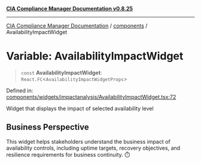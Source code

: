 [**CIA Compliance Manager Documentation v0.8.25**](../../README.md)

***

[CIA Compliance Manager Documentation](../../modules.md) / [components](../README.md) / AvailabilityImpactWidget

# Variable: AvailabilityImpactWidget

> `const` **AvailabilityImpactWidget**: `React.FC`\<`AvailabilityImpactWidgetProps`\>

Defined in: [components/widgets/impactanalysis/AvailabilityImpactWidget.tsx:72](https://github.com/Hack23/cia-compliance-manager/blob/b7816746b3b7f5e02cb18303af9cc6696a8caef9/src/components/widgets/impactanalysis/AvailabilityImpactWidget.tsx#L72)

Widget that displays the impact of selected availability level

## Business Perspective

This widget helps stakeholders understand the business impact of
availability controls, including uptime targets, recovery objectives,
and resilience requirements for business continuity. ⏱️
